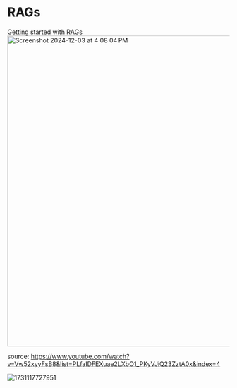 # RAGs
Getting started with RAGs    
<img width="702" alt="Screenshot 2024-12-03 at 4 08 04 PM" src="https://github.com/user-attachments/assets/6f033071-fb5e-43b1-b8ae-f8675d67e537">

source: https://www.youtube.com/watch?v=Vw52xyyFsB8&list=PLfaIDFEXuae2LXbO1_PKyVJiQ23ZztA0x&index=4


![1731117727951](https://github.com/user-attachments/assets/bb3307ce-e092-41b7-9e43-3f7e89bc65a3)

